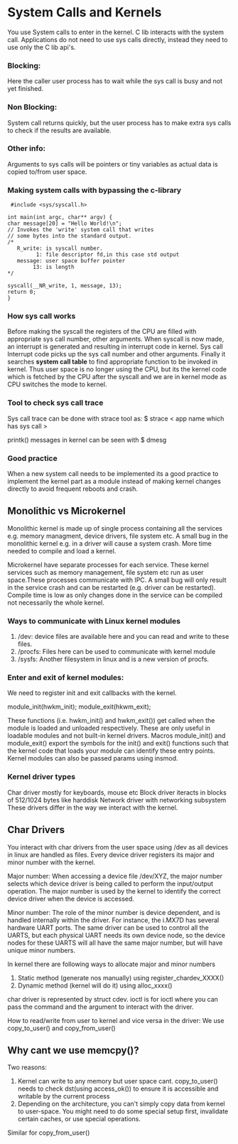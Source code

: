 # System Calls and Kernels
You use System calls to enter in the kernel.
C lib interacts with the system call. Applications do not need to use sys calls directly, instead they need to use only the C lib api's.
### Blocking:
Here the caller user process has to wait while the sys call is busy and not yet finished.
### Non Blocking:
System call returns quickly, but the user process has to make extra sys calls to check if the results are available.

### Other info:
Arguments to sys calls will be pointers or tiny variables as actual data is copied to/from user space.

### Making system calls with bypassing the c-library
~~~
 #include <sys/syscall.h>

int main(int argc, char** argv) {
char message[20] = "Hello World!\n";
// Invokes the 'write' system call that writes
// some bytes into the standard output.
/*
   R_write: is syscall number.
         1: file descriptor fd,in this case std output
   message: user space buffer pointer
        13: is length
*/

syscall(__NR_write, 1, message, 13);
return 0;
}
~~~

### How sys call works
Before making the syscall the registers of the CPU are filled with appropriate sys call number, other arguments. When syscall is now made, an interrupt is generated and resulting in interrupt code in kernel.
Sys call Interrupt code picks up the sys call number and other arguments. Finally it searches **system call table** to find appropriate function to be invoked in kernel.
Thus user space is no longer using the CPU, but its the kernel code which is fetched by the CPU after the syscall and we are in kernel mode as CPU switches the mode to kernel.

### Tool to check sys call trace
Sys call trace can be done with strace tool as:
$ strace < app name which has sys call >

printk() messages in kernel can be seen with
$ dmesg

### Good practice
When a new system call needs to be implemented its a good practice to implement the kernel part as a module instead of making kernel changes directly to avoid frequent reboots and crash.

## Monolithic vs Microkernel
Monolithic kernel is made up of single process containing all the services e.g. memory managment, device drivers, file system etc.
A small bug in the monolithic kernel e.g. in a driver will cause a system crash.
More time needed to compile and load a kernel.

Microkernel have separate processes for each service.
These kernel services such as memory management, file system etc run as user space.These processes communicate with IPC.
A small bug will only result in the service crash and can be restarted (e.g. driver can be restarted).
Compile time is low as only changes done in the service can be compiled not necessarily the whole kernel.

### Ways to communicate with Linux kernel modules

1. /dev: device files are available here and you can read and write to these files.
2. /procfs: Files here can be used to communicate with kernel module
3. /sysfs: Another filesystem in linux and is a new version of procfs.

### Enter and exit of kernel modules:

We need to register init and exit callbacks with the kernel.

module_init(hwkm_init);
module_exit(hkwm_exit);

These functions (i.e. hwkm_init() and hwkm_exit()) get called when the module is loaded and unloaded respectively. These are only useful in loadable modules and not built-in kernel drivers. Macros module_init() and module_exit() export the symbols for the init() and exit() functions such that the kernel code that loads your module can identify these entry points.
Kernel modules can also be passed params using insmod.


### Kernel driver types
Char driver mostly for keyboards, mouse etc
Block driver iteracts in blocks of 512/1024 bytes like harddisk
Network driver with networking subsystem
These drivers differ in the way we interact with the kernel.

## Char Drivers
You interact with char drivers from the user space using /dev as all devices in linux are handled as files.
Every device driver registers its major and minor number with the kernel.

Major number:
When accessing a device file /dev/XYZ, the major number selects which device driver is being called to perform the input/output operation. The major number is used by the kernel to identify the correct device driver when the device is accessed.

Minor number:
The role of the minor number is device dependent, and is handled internally within the driver. For instance, the i.MX7D has several hardware UART ports. The same driver can be used to control all the UARTS, but each physical UART needs its own device node, so the device nodes for these UARTS will all have the same major number, but will have unique minor numbers.


In kernel there are following ways to allocate major and minor numbers
1. Static method (generate nos manually) using register_chardev_XXXX()
2. Dynamic method (kernel will do it) using alloc_xxxx()

char driver is represented by struct cdev.
ioctl is for ioctl where you can pass the command and the argument to interact with the driver.

How to read/write from user to kernel and vice versa in the driver:
We use copy_to_user() and copy_from_user()
## Why cant we use memcpy()?
Two reasons:
1. Kernel can write to any memory but user space cant.
copy_to_user() needs to check dst(using access_ok()) to ensure it is accessible and writable by the current process
2. Depending on the architecture, you can't simply copy data from kernel to user-space. You might need to do some special setup first, invalidate certain caches, or use special operations.

Similar for copy_from_user()